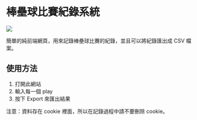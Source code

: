 # 棒壘球比賽紀錄系統
<img src="https://img.shields.io/badge/MADE_WITH-%E2%9D%A4_FOR_BASEBALL-red?style=for-the-badge">

簡單的純前端網頁，用來記錄棒壘球比賽的紀錄，並且可以將紀錄匯出成 CSV 檔案。

## 使用方法
1. 打開此網站
2. 輸入每一個 play
3. 按下 Export 來匯出結果

注意：資料存在 cookie 裡面，所以在記錄過程中請不要刪除 cookie。
